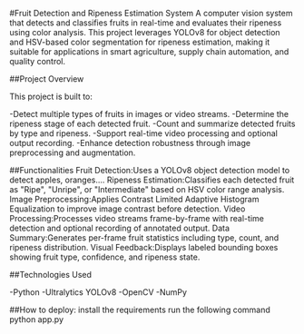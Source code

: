 #Fruit Detection and Ripeness Estimation System
A computer vision system that detects and classifies fruits in real-time and evaluates their ripeness using color analysis. This project leverages YOLOv8 for object detection and HSV-based color segmentation for ripeness estimation, making it suitable for applications in smart agriculture, supply chain automation, and quality control.



##Project Overview

This project is built to:

-Detect multiple types of fruits in images or video streams.
-Determine the ripeness stage of each detected fruit.
-Count and summarize detected fruits by type and ripeness.
-Support real-time video processing and optional output recording.
-Enhance detection robustness through image preprocessing and augmentation.


##Functionalities
Fruit Detection:Uses a YOLOv8 object detection model to detect apples, oranges.... 
Ripeness Estimation:Classifies each detected fruit as "Ripe", "Unripe", or "Intermediate" based on HSV color range analysis. 
Image Preprocessing:Applies Contrast Limited Adaptive Histogram Equalization to improve image contrast before detection. 
Video Processing:Processes video streams frame-by-frame with real-time detection and optional recording of annotated output. 
Data Summary:Generates per-frame fruit statistics including type, count, and ripeness distribution. 
Visual Feedback:Displays labeled bounding boxes showing fruit type, confidence, and ripeness state. 

##Technologies Used

-Python 
-Ultralytics YOLOv8
-OpenCV
-NumPy

##How to deploy:
install the requirements 
run the following command
    python app.py
